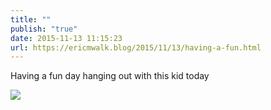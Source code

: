 ```yaml
---
title: ""
publish: "true"
date: 2015-11-13 11:15:23
url: https://ericmwalk.blog/2015/11/13/having-a-fun.html
---
```


Having a fun day hanging out with this kid today

![](https://ericmwalk.blog/uploads/2022/2fcd33cb24.jpg)